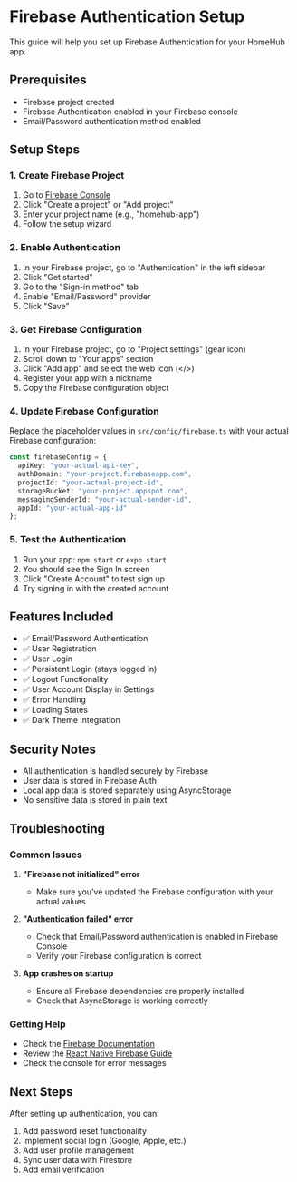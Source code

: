 # Firebase Authentication Setup

This guide will help you set up Firebase Authentication for your HomeHub app.

## Prerequisites

- Firebase project created
- Firebase Authentication enabled in your Firebase console
- Email/Password authentication method enabled

## Setup Steps

### 1. Create Firebase Project

1. Go to [Firebase Console](https://console.firebase.google.com/)
2. Click "Create a project" or "Add project"
3. Enter your project name (e.g., "homehub-app")
4. Follow the setup wizard

### 2. Enable Authentication

1. In your Firebase project, go to "Authentication" in the left sidebar
2. Click "Get started"
3. Go to the "Sign-in method" tab
4. Enable "Email/Password" provider
5. Click "Save"

### 3. Get Firebase Configuration

1. In your Firebase project, go to "Project settings" (gear icon)
2. Scroll down to "Your apps" section
3. Click "Add app" and select the web icon (</>)
4. Register your app with a nickname
5. Copy the Firebase configuration object

### 4. Update Firebase Configuration

Replace the placeholder values in `src/config/firebase.ts` with your actual Firebase configuration:

```typescript
const firebaseConfig = {
  apiKey: "your-actual-api-key",
  authDomain: "your-project.firebaseapp.com",
  projectId: "your-actual-project-id",
  storageBucket: "your-project.appspot.com",
  messagingSenderId: "your-actual-sender-id",
  appId: "your-actual-app-id"
};
```

### 5. Test the Authentication

1. Run your app: `npm start` or `expo start`
2. You should see the Sign In screen
3. Click "Create Account" to test sign up
4. Try signing in with the created account

## Features Included

- ✅ Email/Password Authentication
- ✅ User Registration
- ✅ User Login
- ✅ Persistent Login (stays logged in)
- ✅ Logout Functionality
- ✅ User Account Display in Settings
- ✅ Error Handling
- ✅ Loading States
- ✅ Dark Theme Integration

## Security Notes

- All authentication is handled securely by Firebase
- User data is stored in Firebase Auth
- Local app data is stored separately using AsyncStorage
- No sensitive data is stored in plain text

## Troubleshooting

### Common Issues

1. **"Firebase not initialized" error**
   - Make sure you've updated the Firebase configuration with your actual values

2. **"Authentication failed" error**
   - Check that Email/Password authentication is enabled in Firebase Console
   - Verify your Firebase configuration is correct

3. **App crashes on startup**
   - Ensure all Firebase dependencies are properly installed
   - Check that AsyncStorage is working correctly

### Getting Help

- Check the [Firebase Documentation](https://firebase.google.com/docs/auth)
- Review the [React Native Firebase Guide](https://rnfirebase.io/)
- Check the console for error messages

## Next Steps

After setting up authentication, you can:

1. Add password reset functionality
2. Implement social login (Google, Apple, etc.)
3. Add user profile management
4. Sync user data with Firestore
5. Add email verification
